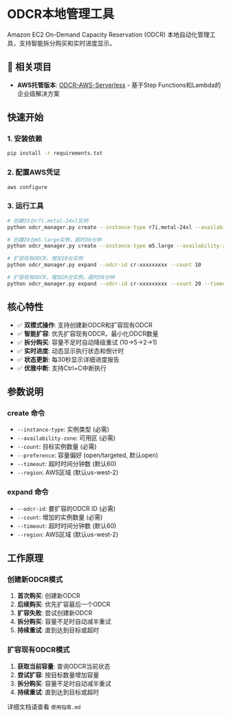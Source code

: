 # ODCR本地管理工具

Amazon EC2 On-Demand Capacity Reservation (ODCR) 本地自动化管理工具，支持智能拆分购买和实时进度显示。

## 🔗 相关项目
- **AWS托管版本**: [ODCR-AWS-Serverless](https://github.com/lcwang/ODCR-AWS-Serverless) - 基于Step Functions和Lambda的企业级解决方案

## 快速开始

### 1. 安装依赖
```bash
pip install -r requirements.txt
```

### 2. 配置AWS凭证
```bash
aws configure
```

### 3. 运行工具
```bash
# 创建10台r7i.metal-24xl实例
python odcr_manager.py create --instance-type r7i.metal-24xl --availability-zone us-west-2a --count 10

# 创建20台m5.large实例，超时30分钟
python odcr_manager.py create --instance-type m5.large --availability-zone us-west-2a --count 20 --timeout 30

# 扩容现有ODCR，增加10台实例
python odcr_manager.py expand --odcr-id cr-xxxxxxxxx --count 10

# 扩容现有ODCR，增加20台实例，超时30分钟
python odcr_manager.py expand --odcr-id cr-xxxxxxxxx --count 20 --timeout 30
```

## 核心特性

- ✅ **双模式操作**: 支持创建新ODCR和扩容现有ODCR
- ✅ **智能扩容**: 优先扩容现有ODCR，最小化ODCR数量
- ✅ **拆分购买**: 容量不足时自动降级重试 (10→5→2→1)
- ✅ **实时进度**: 动态显示执行状态和倒计时
- ✅ **状态更新**: 每30秒显示详细进度报告
- ✅ **优雅中断**: 支持Ctrl+C中断执行

## 参数说明

### create 命令
- `--instance-type`: 实例类型 (必需)
- `--availability-zone`: 可用区 (必需)  
- `--count`: 目标实例数量 (必需)
- `--preference`: 容量偏好 (open/targeted, 默认open)
- `--timeout`: 超时时间分钟数 (默认60)
- `--region`: AWS区域 (默认us-west-2)

### expand 命令
- `--odcr-id`: 要扩容的ODCR ID (必需)
- `--count`: 增加的实例数量 (必需)
- `--timeout`: 超时时间分钟数 (默认60)
- `--region`: AWS区域 (默认us-west-2)

## 工作原理

### 创建新ODCR模式
1. **首次购买**: 创建新ODCR
2. **后续购买**: 优先扩容最后一个ODCR
3. **扩容失败**: 尝试创建新ODCR
4. **拆分购买**: 容量不足时自动减半重试
5. **持续重试**: 直到达到目标或超时

### 扩容现有ODCR模式
1. **获取当前容量**: 查询ODCR当前状态
2. **尝试扩容**: 按目标数量增加容量
3. **拆分购买**: 容量不足时自动减半重试
4. **持续重试**: 直到达到目标或超时

详细文档请查看 `使用指南.md`
